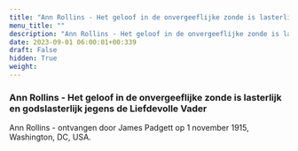 ```yaml
---
title: "Ann Rollins - Het geloof in de onvergeeflijke zonde is lasterlijk en godslasterlijk jegens de Liefdevolle Vader"
menu_title: ""
description: "Ann Rollins - Het geloof in de onvergeeflijke zonde is lasterlijk en godslasterlijk jegens de Liefdevolle Vader"
date: 2023-09-01 06:00:01+00:339
draft: False
hidden: True
weight:
---
```

### Ann Rollins - Het geloof in de onvergeeflijke zonde is lasterlijk en godslasterlijk jegens de Liefdevolle Vader

Ann Rollins - ontvangen door James Padgett op 1 november 1915, Washington, DC, USA.
